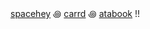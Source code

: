 [spacehey](https://spacehey.com/vxlqntines) ꩜ [carrd](vxlqntines.carrd.co) ꩜ [atabook](https://vxlqntines.atabook.org/) !!

